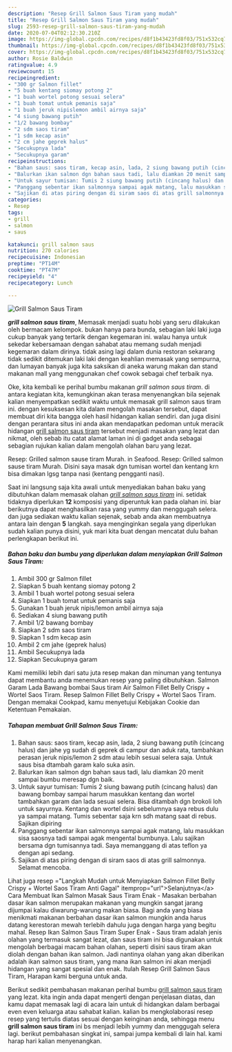 ```yaml
---
description: "Resep Grill Salmon Saus Tiram yang mudah"
title: "Resep Grill Salmon Saus Tiram yang mudah"
slug: 2593-resep-grill-salmon-saus-tiram-yang-mudah
date: 2020-07-04T02:12:30.210Z
image: https://img-global.cpcdn.com/recipes/d8f1b43423fd8f03/751x532cq70/grill-salmon-saus-tiram-foto-resep-utama.jpg
thumbnail: https://img-global.cpcdn.com/recipes/d8f1b43423fd8f03/751x532cq70/grill-salmon-saus-tiram-foto-resep-utama.jpg
cover: https://img-global.cpcdn.com/recipes/d8f1b43423fd8f03/751x532cq70/grill-salmon-saus-tiram-foto-resep-utama.jpg
author: Rosie Baldwin
ratingvalue: 4.9
reviewcount: 15
recipeingredient:
- "300 gr Salmon fillet"
- "5 buah kentang siomay potong 2"
- "1 buah wortel potong sesuai selera"
- "1 buah tomat untuk pemanis saja"
- "1 buah jeruk nipislemon ambil airnya saja"
- "4 siung bawang putih"
- "1/2 bawang bombay"
- "2 sdm saos tiram"
- "1 sdm kecap asin"
- "2 cm jahe geprek halus"
- "Secukupnya lada"
- "Secukupnya garam"
recipeinstructions:
- "Bahan saus: saos tiram, kecap asin, lada, 2 siung bawang putih (cincang halus) dan jahe yg sudah di geprek di campur dan aduk rata, tambahkan perasan jeruk nipis/lemon 2 sdm atau lebih sesuai selera saja. Untuk saus bisa dtambah garam kalo suka asin."
- "Balurkan ikan salmon dgn bahan saus tadi, lalu diamkan 20 menit sampai bumbu meresap dgn baik."
- "Untuk sayur tumisan: Tumis 2 siung bawang putih (cincang halus) dan bawang bombay sampai harum masukkan kentang dan wortel tambahkan garam dan lada sesuai selera. Bisa ditambah dgn brokoli loh untuk sayurnya. Kentang dan wortel dsini sebelumnya saya rebus dulu ya sampai matang. Tumis sebentar saja krn sdh matang saat di rebus. Sajikan dipiring"
- "Panggang sebentar ikan salmonnya sampai agak matang, lalu masukkan sisa saosnya tadi sampai agak mengental bumbunya. Lalu sajikan bersama dgn tumisannya tadi. Saya memanggang di atas teflon ya dengan api sedang."
- "Sajikan di atas piring dengan di siram saos di atas grill salmonnya. Selamat mencoba."
categories:
- Resep
tags:
- grill
- salmon
- saus

katakunci: grill salmon saus 
nutrition: 270 calories
recipecuisine: Indonesian
preptime: "PT14M"
cooktime: "PT47M"
recipeyield: "4"
recipecategory: Lunch

---
```



![Grill Salmon Saus Tiram](https://img-global.cpcdn.com/recipes/d8f1b43423fd8f03/751x532cq70/grill-salmon-saus-tiram-foto-resep-utama.jpg)

<b><i>grill salmon saus tiram</i></b>, Memasak menjadi suatu hobi yang seru dilakukan oleh bermacam kelompok. bukan hanya para bunda, sebagian laki laki juga cukup banyak yang tertarik dengan kegemaran ini. walau hanya untuk sekedar kebersamaan dengan sahabat atau memang sudah menjadi kegemaran dalam dirinya. tidak asing lagi dalam dunia restoran sekarang tidak sedikit ditemukan laki laki dengan keahlian memasak yang sempurna, dan lumayan banyak juga kita saksikan di aneka warung makan dan stand makanan mall yang menggunakan chef cowok sebagai chef terbaik nya.

Oke, kita kembali ke perihal bumbu makanan <i>grill salmon saus tiram</i>. di antara kegiatan kita, kemungkinan akan terasa menyenangkan bila sejenak kalian menyempatkan sedikit waktu untuk memasak grill salmon saus tiram ini. dengan kesuksesan kita dalam mengolah masakan tersebut, dapat membuat diri kita bangga oleh hasil hidangan kalian sendiri. dan juga disini dengan perantara situs ini anda akan mendapatkan pedoman untuk meracik hidangan <u>grill salmon saus tiram</u> tersebut menjadi masakan yang lezat dan nikmat, oleh sebab itu catat alamat laman ini di gadget anda sebagai sebagian rujukan kalian dalam mengolah olahan baru yang lezat.

Resep: Grilled salmon sause tiram Murah. in Seafood. Resep: Grilled salmon sause tiram Murah. Disini saya masak dgn tumisan wortel dan kentang krn bisa dimakan lgsg tanpa nasi (kentang pengganti nasi).


Saat ini langsung saja kita awali untuk menyediakan bahan baku yang dibutuhkan dalam memasak olahan <u><i>grill salmon saus tiram</i></u> ini. setidak tidaknya diperlukan <b>12</b> komposisi yang diperuntuk kan pada olahan ini. biar berikutnya dapat menghasilkan rasa yang yummy dan menggugah selera. dan juga sediakan waktu kalian sejenak, sebab anda akan membuatnya antara lain dengan <b>5</b> langkah. saya menginginkan segala yang diperlukan sudah kalian punya disini, yuk mari kita buat dengan mencatat dulu bahan perlengkapan berikut ini.

<!--inarticleads1-->

##### Bahan baku dan bumbu yang diperlukan dalam menyiapkan Grill Salmon Saus Tiram:

1. Ambil 300 gr Salmon fillet
1. Siapkan 5 buah kentang siomay potong 2
1. Ambil 1 buah wortel potong sesuai selera
1. Siapkan 1 buah tomat untuk pemanis saja
1. Gunakan 1 buah jeruk nipis/lemon ambil airnya saja
1. Sediakan 4 siung bawang putih
1. Ambil 1/2 bawang bombay
1. Siapkan 2 sdm saos tiram
1. Siapkan 1 sdm kecap asin
1. Ambil 2 cm jahe (geprek halus)
1. Ambil Secukupnya lada
1. Siapkan Secukupnya garam


Kami memiliki lebih dari satu juta resep makan dan minuman yang tentunya dapat membantu anda menemukan resep yang paling dibutuhkan. Salmon Garam Lada Bawang bombai Saus tiram Air Salmon Fillet Belly Crispy + Wortel Saos Tiram. Resep Salmon Fillet Belly Crispy + Wortel Saos Tiram. Dengan memakai Cookpad, kamu menyetujui Kebijakan Cookie dan Ketentuan Pemakaian. 

<!--inarticleads2-->

##### Tahapan membuat Grill Salmon Saus Tiram:

1. Bahan saus: saos tiram, kecap asin, lada, 2 siung bawang putih (cincang halus) dan jahe yg sudah di geprek di campur dan aduk rata, tambahkan perasan jeruk nipis/lemon 2 sdm atau lebih sesuai selera saja. Untuk saus bisa dtambah garam kalo suka asin.
1. Balurkan ikan salmon dgn bahan saus tadi, lalu diamkan 20 menit sampai bumbu meresap dgn baik.
1. Untuk sayur tumisan: Tumis 2 siung bawang putih (cincang halus) dan bawang bombay sampai harum masukkan kentang dan wortel tambahkan garam dan lada sesuai selera. Bisa ditambah dgn brokoli loh untuk sayurnya. Kentang dan wortel dsini sebelumnya saya rebus dulu ya sampai matang. Tumis sebentar saja krn sdh matang saat di rebus. Sajikan dipiring
1. Panggang sebentar ikan salmonnya sampai agak matang, lalu masukkan sisa saosnya tadi sampai agak mengental bumbunya. Lalu sajikan bersama dgn tumisannya tadi. Saya memanggang di atas teflon ya dengan api sedang.
1. Sajikan di atas piring dengan di siram saos di atas grill salmonnya. Selamat mencoba.


Lihat juga resep =&#34;Langkah Mudah untuk Menyiapkan Salmon Fillet Belly Crispy + Wortel Saos Tiram Anti Gagal&#34; itemprop=&#34;url&#34;&gt;Selanjutnya&lt;/a&gt; Cara Membuat Ikan Salmon Masak Saus Tiram Enak - Masakan berbahan dasar ikan salmon merupakan makanan yang mungkin sangat jarang dijumpai kalau diwarung-warung makan biasa. Bagi anda yang biasa menikmati makanan berbahan dasar ikan salmon mungkin anda harus datang kerestoran mewah terlebih dahulu juga dengan harga yang begitu mahal. Resep Ikan Salmon Saus Tiram Super Enak - Saus tiram adalah jenis olahan yang termasuk sangat lezat, dan saus tiram ini bisa digunakan untuk mengolah berbagai macam bahan olahan, seperti disini saus tiram akan diolah dengan bahan ikan salmon. Jadi nantinya olahan yang akan diberikan adalah ikan salmon saus tiram, yang mana ikan salmon ini akan menjadi hidangan yang sangat spesial dan enak. Itulah Resep Grill Salmon Saus Tiram, Harapan kami berguna untuk anda. 

Berikut sedikit pembahasan makanan perihal bumbu <u>grill salmon saus tiram</u> yang lezat. kita ingin anda dapat mengerti dengan penjelasan diatas, dan kamu dapat memasak lagi di acara lain untuk di hidangkan dalam berbagai even even keluarga atau sahabat kalian. kalian bs mengkolaborasi resep resep yang tertulis diatas sesuai dengan keinginan anda, sehingga menu <b>grill salmon saus tiram</b> ini bs menjadi lebih yummy dan menggugah selera lagi. berikut pembahasan singkat ini, sampai jumpa kembali di lain hal. kami harap hari kalian menyenangkan.

